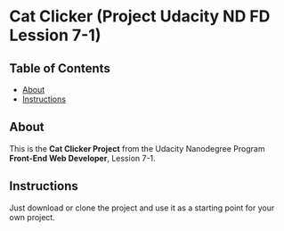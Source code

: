 # Cat Clicker (Project Udacity ND FD Lession 7-1)

## Table of Contents

- [About](#about)
- [Instructions](#instructions)

## About
This is the **Cat Clicker Project** from the Udacity Nanodegree Program **Front-End Web Developer**, Lession 7-1. 

## Instructions

Just download or clone the project and use it as a starting point for your own project.